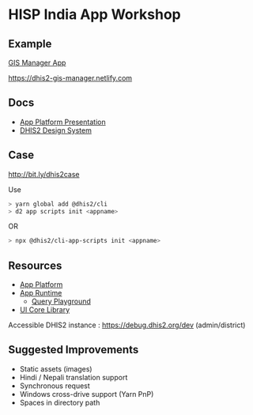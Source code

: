 # HISP India App Workshop

## Example

[GIS Manager App](./gis-manager)

https://dhis2-gis-manager.netlify.com

## Docs

- [App Platform Presentation](./docs/DHIS2-app-workshop.pdf)
- [DHIS2 Design System](./docs/DHIS2-design-system.pdf)

## Case

http://bit.ly/dhis2case

Use

```sh
> yarn global add @dhis2/cli
> d2 app scripts init <appname>
```

OR

```sh
> npx @dhis2/cli-app-scripts init <appname>
```

## Resources

- [App Platform](https://platform.dhis2.nu)
- [App Runtime](https://runtime.dhis2.nu)
  - [Query Playground](https://runtime.dhis2.nu/playground)
- [UI Core Library](https://ui-core.dhis2.nu)

Accessible DHIS2 instance : https://debug.dhis2.org/dev (admin/district)

## Suggested Improvements

- Static assets (images)
- Hindi / Nepali translation support
- Synchronous request
- Windows cross-drive support (Yarn PnP)
- Spaces in directory path
